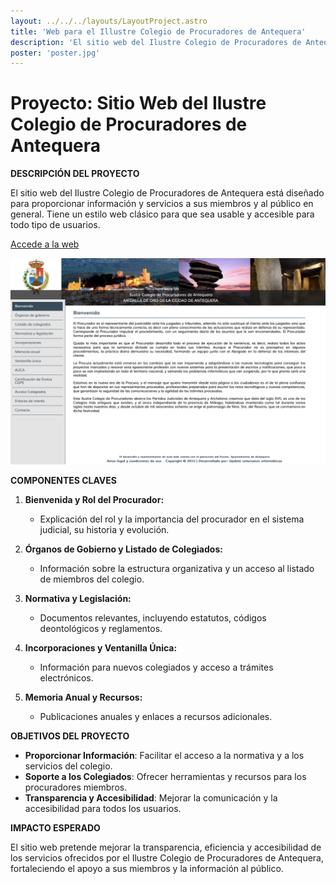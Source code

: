 ```yaml
---
layout: ../../../layouts/LayoutProject.astro
title: 'Web para el Illustre Colegio de Procuradores de Antequera'
description: 'El sitio web del Ilustre Colegio de Procuradores de Antequera está diseñado para proporcionar información y servicios a sus miembros y al público en general.'
poster: 'poster.jpg'
---
```


# Proyecto: Sitio Web del Ilustre Colegio de Procuradores de Antequera

**DESCRIPCIÓN DEL PROYECTO**

El sitio web del Ilustre Colegio de Procuradores de Antequera está diseñado para proporcionar información y servicios a sus miembros y al público en general. Tiene un estilo web clásico para que sea usable y accesible para todo tipo de usuarios.

<a class="border-b-2 border-black border-bottom" href="https://www.colegioprocuradoresantequera.es" target="_blank">Accede a la web</a>

<img class="img-h" src="/src/pages/projects/project-6/home.png" alt="Sitio web" />

**COMPONENTES CLAVES**

1. **Bienvenida y Rol del Procurador:**
   - Explicación del rol y la importancia del procurador en el sistema judicial, su historia y evolución.

2. **Órganos de Gobierno y Listado de Colegiados:**
   - Información sobre la estructura organizativa y un acceso al listado de miembros del colegio.

3. **Normativa y Legislación:**
   - Documentos relevantes, incluyendo estatutos, códigos deontológicos y reglamentos.

4. **Incorporaciones y Ventanilla Única:**
   - Información para nuevos colegiados y acceso a trámites electrónicos.

5. **Memoria Anual y Recursos:**
   - Publicaciones anuales y enlaces a recursos adicionales.

**OBJETIVOS DEL PROYECTO**

- **Proporcionar Información**: Facilitar el acceso a la normativa y a los servicios del colegio.
- **Soporte a los Colegiados**: Ofrecer herramientas y recursos para los procuradores miembros.
- **Transparencia y Accesibilidad**: Mejorar la comunicación y la accesibilidad para todos los usuarios.

**IMPACTO ESPERADO**

El sitio web pretende mejorar la transparencia, eficiencia y accesibilidad de los servicios ofrecidos por el Ilustre Colegio de Procuradores de Antequera, fortaleciendo el apoyo a sus miembros y la información al público.